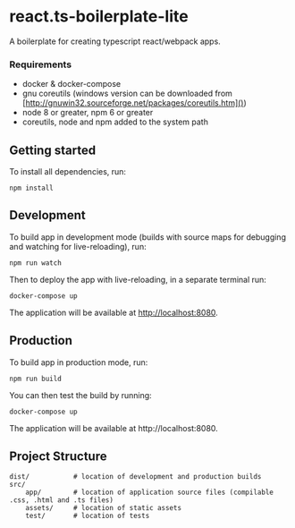 # react.ts-boilerplate-lite

A boilerplate for creating typescript react/webpack apps.

### Requirements

* docker & docker-compose
* gnu coreutils (windows version can be downloaded from [http://gnuwin32.sourceforge.net/packages/coreutils.htm]())
* node 8 or greater, npm 6 or greater
* coreutils, node and npm added to the system path

## Getting started

To install all dependencies, run:

```
npm install
```

## Development

To build app in development mode (builds with source maps for debugging and watching for live-reloading), run:

```
npm run watch
```

Then to deploy the app with live-reloading, in a separate terminal run:

```
docker-compose up
```

The application will be available at [http://localhost:8080]().

## Production

To build app in production mode, run:

```
npm run build
```

You can then test the build by running:

```
docker-compose up
```

The application will be available at http://localhost:8080.

## Project Structure

```
dist/           # location of development and production builds
src/
    app/        # location of application source files (compilable .css, .html and .ts files)
    assets/     # location of static assets
    test/       # location of tests
```
